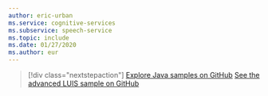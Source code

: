 ```yaml
---
author: eric-urban
ms.service: cognitive-services
ms.subservice: speech-service
ms.topic: include
ms.date: 01/27/2020
ms.author: eur
---
```


> [!div class="nextstepaction"]
> [Explore Java samples on GitHub](https://aka.ms/speech/github-java)
> [See the advanced LUIS sample on GitHub](https://github.com/Azure/pizza_luis_bot)
